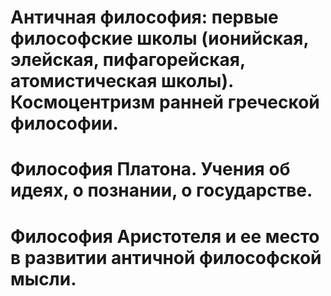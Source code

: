# Античная философия: первые философские школы (ионийская, элейская, пифагорейская, атомистическая школы). Космоцентризм ранней греческой философии. 


# Философия Платона. Учения об идеях, о познании, о государстве. 

# Философия Аристотеля и ее место в развитии античной философской мысли.